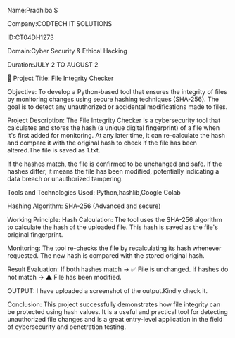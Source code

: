 Name:Pradhiba S

Company:CODTECH IT SOLUTIONS

ID:CT04DH1273

Domain:Cyber Security & Ethical Hacking

Duration:JULY 2 TO AUGUST 2

📄 Project Title:
File Integrity Checker

Objective:
To develop a Python-based tool that ensures the integrity of files by monitoring changes using secure hashing techniques (SHA-256). The goal is to detect any unauthorized or accidental modifications made to files.

Project Description:
The File Integrity Checker is a cybersecurity tool that calculates and stores the hash (a unique digital fingerprint) of a file when it's first added for monitoring. At any later time, it can re-calculate the hash and compare it with the original hash to check if the file has been altered.The file is saved as 1.txt.

If the hashes match, the file is confirmed to be unchanged and safe. If the hashes differ, it means the file has been modified, potentially indicating a data breach or unauthorized tampering.

Tools and Technologies Used:
Python,hashlib,Google Colab

Hashing Algorithm: SHA-256 (Advanced and secure)

Working Principle:
Hash Calculation:
The tool uses the SHA-256 algorithm to calculate the hash of the uploaded file.
This hash is saved as the file's original fingerprint.

Monitoring:
The tool re-checks the file by recalculating its hash whenever requested.
The new hash is compared with the stored original hash.

Result Evaluation:
If both hashes match → ✅ File is unchanged.
If hashes do not match → ⚠️ File has been modified.

OUTPUT:
I have uploaded a screenshot of the output.Kindly check it.


Conclusion:
This project successfully demonstrates how file integrity can be protected using hash values. It is a useful and practical tool for detecting unauthorized file changes and is a great entry-level application in the field of cybersecurity and penetration testing.


